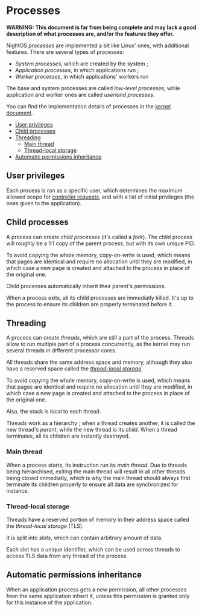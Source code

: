 # Processes

**WARNING: This document is far from being complete and may lack a good description of what processes are, and/or the features they offer.**

NightOS _processes_ are implemented a bit like Linux' ones, with additional features.
There are several types of processes:

- _System processes_, which are created by the system ;
- _Application processes_, in which applications run ;
- _Worker processes_, in which applications' workers run

The base and system processes are called _low-level processes_, while application and worker ones are called _userland processes_.

You can find the implementation details of processes in the [kernel document](../specs/kernel/processes.md).

- [User privileges](#user-privileges)
- [Child processes](#child-processes)
- [Threading](#threading)
  - [Main thread](#main-thread)
  - [Thread-local storage](#thread-local-storage)
- [Automatic permissions inheritance](#automatic-permissions-inheritance)

## User privileges

Each process is ran as a specific user, which determines the maximum allowed scope for [controller requests](controller.md), and with a list of initial privileges (the ones given to the application).

## Child processes

A process can create _child processes_ (it's called a _fork_). The child process will roughly be a 1:1 copy of the parent process, but with its own unique PID.

To avoid copying the whole memory, copy-on-write is used, which means that pages are identical and require no allocation until they are modified, in which case a new page is created and attached to the process in place of the original one.

Child processes automatically inherit their parent's permissions.

When a process exits, all its child processes are immediatly killed. It's up to the process to ensure its children are properly terminated before it.

## Threading

A process can create _threads_, which are still a part of the process. Threads allow to run multiple part of a process concurrently, as the kernel may run several threads in different processor cores.

All threads share the same address space and memory, although they also have a reserved space called the [_thread-local storage_](#thread-local-storage).

To avoid copying the whole memory, copy-on-write is used, which means that pages are identical and require no allocation until they are modified, in which case a new page is created and attached to the process in place of the original one.

Also, the stack is local to each thread.

Threads work as a hierarchy ; when a thread creates another, it is called the new thread's _parent_, while the new thread is its _child_. When a thread terminates, all its children are instantly destroyed.

### Main thread

When a process starts, its instruction run its _main thread_. Due to threads being hierarchised, exiting the main thread will result in all other threads being closed immediatly, which is why the main thread should always first terminate its children properly to ensure all data are synchronized for instance.

### Thread-local storage

Threads have a reserved portion of memory in their address space called the _thread-local storage_ (TLS).

It is split into _slots_, which can contain arbitrary amount of data.

Each slot has a unique identifier, which can be used across threads to access TLS data from any thread of the process.

## Automatic permissions inheritance

When an application process gets a new permission, all other processes from the same application inherit it, unless this permission is granted only for this instance of the application.

